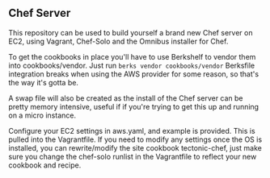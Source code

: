 ## Chef Server ##

This repository can be used to build yourself a brand new Chef server on EC2, using Vagrant, Chef-Solo and the Omnibus installer for Chef. 

To get the cookbooks in place you'll have to use Berkshelf to vendor them into cookbooks/vendor. Just run 
```berks vendor cookbooks/vendor```
Berksfile integration breaks when using the AWS provider for some reason, so that's the way it's gotta be.

A swap file will also be created as the install of the Chef server can be pretty memory intensive, useful if if you're trying to get this up and running on a micro instance.

Configure your EC2 settings in aws.yaml, and example is provided. This is pulled into the Vagrantfile.
If you need to modify any settings once the OS is installed, you can rewrite/modify the site cookbook tectonic-chef, just make sure you change the chef-solo runlist in the Vagrantfile to reflect your new cookbook and recipe.
